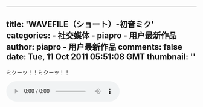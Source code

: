 
---
title: 'WAVEFILE（ショート）-初音ミク'
categories: 
    - 社交媒体
    - piapro - 用户最新作品
author: piapro - 用户最新作品
comments: false
date: Tue, 11 Oct 2011 05:51:08 GMT
thumbnail: ''
---

<div>   
<p class="cd_dtl_cap">ミクーッ！！ミクーッ！！</p><audio src="https://cdn.piapro.jp/mp3_a/fa/fa6bidmtjnix9q19_20111011055108_audition.mp3" controls loop></audio>  
</div>
            